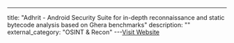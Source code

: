 ---
title: "Adhrit - Android Security Suite for in-depth reconnaissance and static bytecode analysis based on Ghera benchmarks"
description: ""
external_category: "OSINT & Recon"
---[Visit Website](https://github.com/abhi-r3v0/Adhrit)

